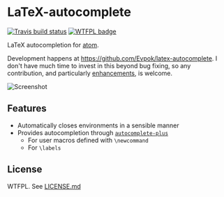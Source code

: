 # LaTeX-autocomplete

[![Travis build status](https://travis-ci.org/Evpok/latex-autocomplete.svg?branch=master)](https://travis-ci.org/Evpok/latex-autocomplete)
[![WTFPL badge](http://www.wtfpl.net/wp-content/uploads/2012/12/wtfpl-badge-4.png)](http://www.wtfpl.net/)

LaTeX autocompletion for [atom](http://atom.io).

Development happens at https://github.com/Evpok/latex-autocomplete. I don't have much time to invest in this beyond bug fixing, so any contribution, and particularly [enhancements](https://github.com/Evpok/latex-autocomplete/issues?q=is%3Aissue+is%3Aopen+label%3Aenhancement), is welcome.

![Screenshot](https://cdn.rawgit.com/Evpok/latex-autocomplete/master/doc/shot.gif)

## Features
  - Automatically closes environments in a sensible manner
  - Provides autocompletion through [`autocomplete-plus`](https://atom.io/packages/autocomplete-plus)
    - For user macros defined with `\newcommand`
    - For `\labels`

## License
WTFPL. See [LICENSE.md](https://cdn.rawgit.com/Evpok/latex-autocomplete/master/LICENSE.md)
